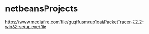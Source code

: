 # netbeansProjects
https://www.mediafire.com/file/guqffusmeup1oai/PacketTracer-7.2.2-win32-setup.exe/file
